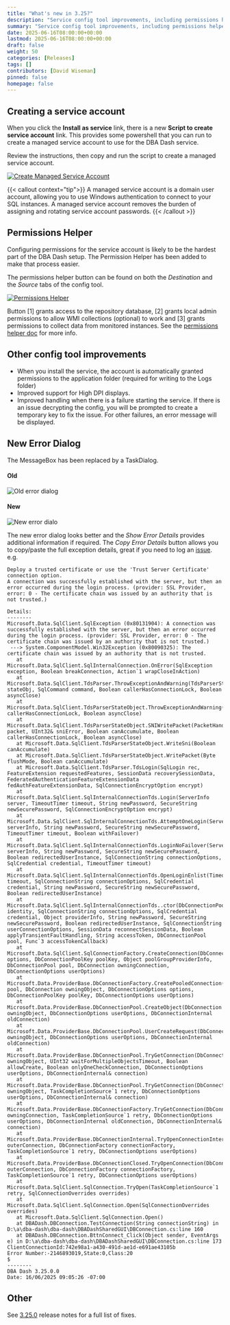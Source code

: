 ```yaml
---
title: "What's new in 3.25?"
description: "Service config tool improvements, including permissions helper.  Improved error dialog"
summary: "Service config tool improvements, including permissions helper.  Improved error dialog"
date: 2025-06-16T08:00:00+00:00
lastmod: 2025-06-16T08:00:00+00:00
draft: false
weight: 50
categories: [Releases]
tags: []
contributors: [David Wiseman]
pinned: false
homepage: false
---
```

## Creating a service account

When you click the **Install as service** link, there is a new **Script to create service account** link.  This provides some powershell that you can run to create a managed service account to use for the DBA Dash service.

Review the instructions, then copy and run the script to create a managed service account.

[![Create Managed Service Account](create-service-account.png)](create-service-account.png)

{{< callout context="tip">}}
A managed service account is a domain user account, allowing you to use Windows authentication to connect to your SQL instances. A managed service account removes the burden of assigning and rotating service account passwords.
{{< /callout >}}

## Permissions Helper

Configuring permissions for the service account is likely to be the hardest part of the DBA Dash setup.  The Permission Helper has been added to make that process easier.

The permissions helper button can be found on both the *Destination* and the *Source* tabs of the config tool.

[![Permissions Helper](permissions-helper.png)](permissions-helper.png)

Button [1] grants access to the repository database, [2] grants local admin permissions to allow WMI collections (optional) to work and [3] grants permissions to collect data from monitored instances.  See the [permissions helper doc](/docs/help/permissions-helper) for more info.

## Other config tool improvements

* When you install the service, the account is automatically granted permissions to the application folder (required for writing to the Logs folder)
* Improved support for High DPI displays.
* Improved handling when there is a failure starting the service.  If there is an issue decrypting the config, you will be prompted to create a temporary key to fix the issue. For other failures, an error message will be displayed.

## New Error Dialog

The MessageBox has been replaced by a TaskDialog.

#### Old
![Old error dialog](old-error-dialog.png)

#### New

![New error dialo](new-error-dialog.png)

The new error dialog looks better and the *Show Error Details* provides additional information if required.  The *Copy Error Details* button allows you to copy/paste the full exception details, great if you need to log an [issue](https://github.com/trimble-oss/dba-dash/issues).  e.g.

```
Deploy a trusted certificate or use the 'Trust Server Certificate' connection option.
A connection was successfully established with the server, but then an error occurred during the login process. (provider: SSL Provider, error: 0 - The certificate chain was issued by an authority that is not trusted.)

Details:
--------
Microsoft.Data.SqlClient.SqlException (0x80131904): A connection was successfully established with the server, but then an error occurred during the login process. (provider: SSL Provider, error: 0 - The certificate chain was issued by an authority that is not trusted.)
 ---> System.ComponentModel.Win32Exception (0x80090325): The certificate chain was issued by an authority that is not trusted.
   at Microsoft.Data.SqlClient.SqlInternalConnection.OnError(SqlException exception, Boolean breakConnection, Action`1 wrapCloseInAction)
   at Microsoft.Data.SqlClient.TdsParser.ThrowExceptionAndWarning(TdsParserStateObject stateObj, SqlCommand command, Boolean callerHasConnectionLock, Boolean asyncClose)
   at Microsoft.Data.SqlClient.TdsParserStateObject.ThrowExceptionAndWarning(Boolean callerHasConnectionLock, Boolean asyncClose)
   at Microsoft.Data.SqlClient.TdsParserStateObject.SNIWritePacket(PacketHandle packet, UInt32& sniError, Boolean canAccumulate, Boolean callerHasConnectionLock, Boolean asyncClose)
   at Microsoft.Data.SqlClient.TdsParserStateObject.WriteSni(Boolean canAccumulate)
   at Microsoft.Data.SqlClient.TdsParserStateObject.WritePacket(Byte flushMode, Boolean canAccumulate)
   at Microsoft.Data.SqlClient.TdsParser.TdsLogin(SqlLogin rec, FeatureExtension requestedFeatures, SessionData recoverySessionData, FederatedAuthenticationFeatureExtensionData fedAuthFeatureExtensionData, SqlConnectionEncryptOption encrypt)
   at Microsoft.Data.SqlClient.SqlInternalConnectionTds.Login(ServerInfo server, TimeoutTimer timeout, String newPassword, SecureString newSecurePassword, SqlConnectionEncryptOption encrypt)
   at Microsoft.Data.SqlClient.SqlInternalConnectionTds.AttemptOneLogin(ServerInfo serverInfo, String newPassword, SecureString newSecurePassword, TimeoutTimer timeout, Boolean withFailover)
   at Microsoft.Data.SqlClient.SqlInternalConnectionTds.LoginNoFailover(ServerInfo serverInfo, String newPassword, SecureString newSecurePassword, Boolean redirectedUserInstance, SqlConnectionString connectionOptions, SqlCredential credential, TimeoutTimer timeout)
   at Microsoft.Data.SqlClient.SqlInternalConnectionTds.OpenLoginEnlist(TimeoutTimer timeout, SqlConnectionString connectionOptions, SqlCredential credential, String newPassword, SecureString newSecurePassword, Boolean redirectedUserInstance)
   at Microsoft.Data.SqlClient.SqlInternalConnectionTds..ctor(DbConnectionPoolIdentity identity, SqlConnectionString connectionOptions, SqlCredential credential, Object providerInfo, String newPassword, SecureString newSecurePassword, Boolean redirectedUserInstance, SqlConnectionString userConnectionOptions, SessionData reconnectSessionData, Boolean applyTransientFaultHandling, String accessToken, DbConnectionPool pool, Func`3 accessTokenCallback)
   at Microsoft.Data.SqlClient.SqlConnectionFactory.CreateConnection(DbConnectionOptions options, DbConnectionPoolKey poolKey, Object poolGroupProviderInfo, DbConnectionPool pool, DbConnection owningConnection, DbConnectionOptions userOptions)
   at Microsoft.Data.ProviderBase.DbConnectionFactory.CreatePooledConnection(DbConnectionPool pool, DbConnection owningObject, DbConnectionOptions options, DbConnectionPoolKey poolKey, DbConnectionOptions userOptions)
   at Microsoft.Data.ProviderBase.DbConnectionPool.CreateObject(DbConnection owningObject, DbConnectionOptions userOptions, DbConnectionInternal oldConnection)
   at Microsoft.Data.ProviderBase.DbConnectionPool.UserCreateRequest(DbConnection owningObject, DbConnectionOptions userOptions, DbConnectionInternal oldConnection)
   at Microsoft.Data.ProviderBase.DbConnectionPool.TryGetConnection(DbConnection owningObject, UInt32 waitForMultipleObjectsTimeout, Boolean allowCreate, Boolean onlyOneCheckConnection, DbConnectionOptions userOptions, DbConnectionInternal& connection)
   at Microsoft.Data.ProviderBase.DbConnectionPool.TryGetConnection(DbConnection owningObject, TaskCompletionSource`1 retry, DbConnectionOptions userOptions, DbConnectionInternal& connection)
   at Microsoft.Data.ProviderBase.DbConnectionFactory.TryGetConnection(DbConnection owningConnection, TaskCompletionSource`1 retry, DbConnectionOptions userOptions, DbConnectionInternal oldConnection, DbConnectionInternal& connection)
   at Microsoft.Data.ProviderBase.DbConnectionInternal.TryOpenConnectionInternal(DbConnection outerConnection, DbConnectionFactory connectionFactory, TaskCompletionSource`1 retry, DbConnectionOptions userOptions)
   at Microsoft.Data.ProviderBase.DbConnectionClosed.TryOpenConnection(DbConnection outerConnection, DbConnectionFactory connectionFactory, TaskCompletionSource`1 retry, DbConnectionOptions userOptions)
   at Microsoft.Data.SqlClient.SqlConnection.TryOpen(TaskCompletionSource`1 retry, SqlConnectionOverrides overrides)
   at Microsoft.Data.SqlClient.SqlConnection.Open(SqlConnectionOverrides overrides)
   at Microsoft.Data.SqlClient.SqlConnection.Open()
   at DBADash.DBConnection.TestConnection(String connectionString) in D:\a\dba-dash\dba-dash\DBADashSharedGUI\DBConnection.cs:line 160
   at DBADash.DBConnection.BttnConnect_Click(Object sender, EventArgs e) in D:\a\dba-dash\dba-dash\DBADashSharedGUI\DBConnection.cs:line 173
ClientConnectionId:742e98a1-a430-491d-ae1d-e691ae43105b
Error Number:-2146893019,State:0,Class:20
$
--------
DBA Dash 3.25.0.0
Date: 16/06/2025 09:05:26 -07:00
```

## Other

See [3.25.0](https://github.com/trimble-oss/dba-dash/releases/tag/3.25.0) release notes for a full list of fixes.

